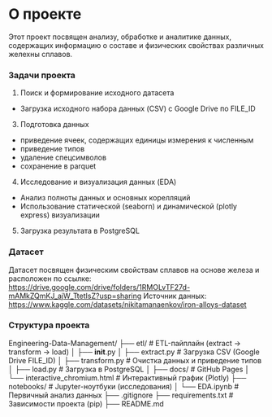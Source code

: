# О проекте
Этот проект посвящен анализу, обработке и аналитике данных, содержащих информацию о составе и физических свойствах различных желехны сплавов.
### Задачи проекта
1. Поиск и формирование исходного датасета
  - Загрузка исходного набора данных (CSV) с Google Drive по FILE_ID
3. Подготовка данных
  - приведение ячеек, содержащих единицы измерения к численным
  - приведение типов
  - удаление спецсимволов
  - сохранение в parquet
4. Исследование и визуализация данных (EDA)
  - Анализ полноты данных и основных корелляций
  - Использование статической (seaborn) и динамической (plotly express) визуализации
5. Загрузка результата в PostgreSQL
### Датасет
Датасет посвящен физическим свойствам сплавов на основе железа и расположен по ссылке:
https://drive.google.com/drive/folders/1RMOLvTF27d-mAMkZQmKJ_ajW_TtetIsZ?usp=sharing
Источник данных:
https://www.kaggle.com/datasets/nikitamanaenkov/iron-alloys-dataset
### Структура проекта
Engineering-Data-Management/ ├── etl/ # ETL-пайплайн (extract → transform → load) │ ├── __init__.py │ ├── extract.py # Загрузка CSV (Google Drive FILE_ID) │ ├── transform.py # Очистка данных и приведение типов │ ├── load.py # Загрузка в PostgreSQL │   ├── docs/ # GitHub Pages │ └── interactive_chromium.html # Интерактивный график (Plotly) ├── notebooks/ # Jupyter-ноутбуки (исследования) │ └── EDA.ipynb # Первичный анализ данных ├── .gitignore ├── requirements.txt # Зависимости проекта (pip) ├── README.md 

